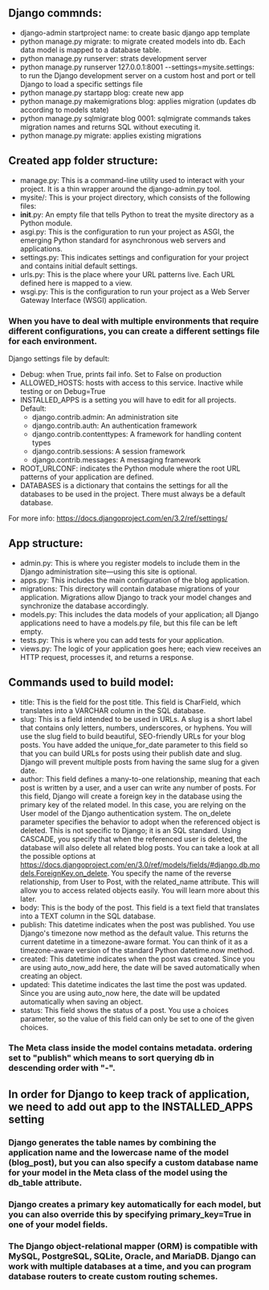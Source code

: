 ## Django commnds:
- django-admin startproject name: to create basic django app template
- python manage.py migrate: to migrate created models into db. Each data model is mapped to a database table.
- python manage.py runserver: strats development server
- python manage.py runserver 127.0.0.1:8001 --settings=mysite.settings: to run the Django development server on a custom host and port or tell Django to load a specific settings file
- python manage.py startapp blog: create new app
- python manage.py makemigrations blog: applies migration (updates db according to models state)
- python manage.py sqlmigrate blog 0001: sqlmigrate commands takes migration names and returns SQL without executing it.
- python manage.py migrate: applies existing migrations

## Created app folder structure:
- manage.py: This is a command-line utility used to interact with your project. It is a thin wrapper around the django-admin.py tool.
- mysite/: This is your project directory, which consists of the following files:
- __init__.py: An empty file that tells Python to treat the mysite directory as a Python module.
- asgi.py: This is the configuration to run your project as ASGI, the emerging Python standard for asynchronous web servers and applications.
- settings.py: This indicates settings and configuration for your project and contains initial default settings.
- urls.py: This is the place where your URL patterns live. Each URL defined here is mapped to a view.
- wsgi.py: This is the configuration to run your project as a Web Server Gateway Interface (WSGI) application.


### When you have to deal with multiple environments that require different configurations, you can create a different settings file for each environment.


Django settings file by default:
- Debug: when True, prints fail info. Set to False on production
- ALLOWED_HOSTS: hosts with access to this service. Inactive while testing or on Debug=True
- INSTALLED_APPS is a setting you will have to edit for all projects. Default:
    - django.contrib.admin: An administration site
    - django.contrib.auth: An authentication framework
    - django.contrib.contenttypes: A framework for handling content types
    - django.contrib.sessions: A session framework
    - django.contrib.messages: A messaging framework
- ROOT_URLCONF: indicates the Python module where the root URL patterns of your application are defined.
- DATABASES is a dictionary that contains the settings for all the databases to be used in the project. There must always be a default database.

For more info: https://docs.djangoproject.com/en/3.2/ref/settings/

## App structure:
- admin.py: This is where you register models to include them in the Django administration site—using this site is optional.
- apps.py: This includes the main configuration of the blog application.
- migrations: This directory will contain database migrations of your application. Migrations allow Django to track your model changes and synchronize the database accordingly.
- models.py: This includes the data models of your application; all Django applications need to have a models.py file, but this file can be left empty.
- tests.py: This is where you can add tests for your application.
- views.py: The logic of your application goes here; each view receives an HTTP request, processes it, and returns a response.

## Commands used to build model:
- title: This is the field for the post title. This field is CharField, which translates into a VARCHAR column in the SQL database.
- slug: This is a field intended to be used in URLs. A slug is a short label that contains only letters, numbers, underscores, or hyphens. You will use the slug field to build beautiful, SEO-friendly URLs for your blog posts. You have added the unique_for_date parameter to this field so that you can build URLs for posts using their publish date and slug. Django will prevent multiple posts from having the same slug for a given date.
- author: This field defines a many-to-one relationship, meaning that each post is written by a user, and a user can write any number of posts. For this field, Django will create a foreign key in the database using the primary key of the related model. In this case, you are relying on the User model of the Django authentication system. The on_delete parameter specifies the behavior to adopt when the referenced object is deleted. This is not specific to Django; it is an SQL standard. Using CASCADE, you specify that when the referenced user is deleted, the database will also delete all related blog posts. You can take a look at all the possible options at https://docs.djangoproject.com/en/3.0/ref/models/fields/#django.db.models.ForeignKey.on_delete. You specify the name of the reverse relationship, from User to Post, with the related_name attribute. This will allow you to access related objects easily. You will learn more about this later.
- body: This is the body of the post. This field is a text field that translates into a TEXT column in the SQL database.
- publish: This datetime indicates when the post was published. You use Django's timezone now method as the default value. This returns the current datetime in a timezone-aware format. You can think of it as a timezone-aware version of the standard Python datetime.now method.
- created: This datetime indicates when the post was created. Since you are using auto_now_add here, the date will be saved automatically when creating an object.
- updated: This datetime indicates the last time the post was updated. Since you are using auto_now here, the date will be updated automatically when saving an object.
- status: This field shows the status of a post. You use a choices parameter, so the value of this field can only be set to one of the given choices.


### The Meta class inside the model contains metadata. ordering set to "publish" which means to sort querying db in descending order with "-".

## In order for Django to keep track of application, we need to add out app to the INSTALLED_APPS setting

### Django generates the table names by combining the application name and the lowercase name of the model (blog_post), but you can also specify a custom database name for your model in the Meta class of the model using the db_table attribute.

### Django creates a primary key automatically for each model, but you can also override this by specifying primary_key=True in one of your model fields.


### The Django object-relational mapper (ORM) is compatible with MySQL, PostgreSQL, SQLite, Oracle, and MariaDB. Django can work with multiple databases at a time, and you can program database routers to create custom routing schemes.